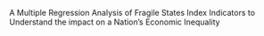 A Multiple Regression Analysis of Fragile States Index Indicators to Understand the impact on a Nation’s Economic Inequality
